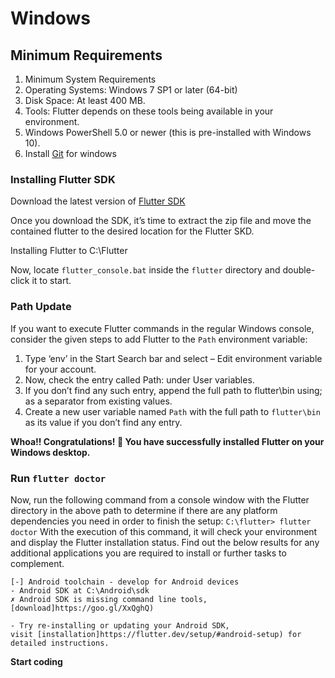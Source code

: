 # Windows
## Minimum Requirements
1. Minimum System Requirements
2. Operating Systems: Windows 7 SP1 or later (64-bit)
3. Disk Space: At least 400 MB.
4. Tools: Flutter depends on these tools being available in your environment.
5. Windows PowerShell 5.0 or newer (this is pre-installed with Windows 10).
6. Install [Git](https://git-scm.com/download/win) for windows
 

### Installing Flutter SDK
Download the latest version of [Flutter SDK ](https://docs.flutter.dev/development/tools/sdk/releases?tab=windows)

Once you download the SDK, it’s time to extract the zip file and move the contained flutter to the desired location for the Flutter SKD.

Installing Flutter to C:\Flutter

Now, locate `flutter_console.bat` inside the `flutter` directory and double-click it to start.

### Path Update
If you want to execute Flutter commands in the regular Windows console, consider the given steps to add Flutter to the `Path` environment variable:
1. Type ‘env’ in the Start Search bar and select – Edit environment variable for your account.
2. Now, check the entry called Path: under User variables.
3. If you don’t find any such entry, append the full path to flutter\bin using; as a separator from existing values.
4. Create a new user variable named `Path` with the full path to `flutter\bin` as its value if you don’t find any entry.

**Whoa!! Congratulations! 🙌 You have successfully installed Flutter on your Windows desktop.**

### Run `flutter doctor`
Now, run the following command from a console window with the Flutter directory in the above path to determine if there are any platform dependencies you need in order to finish the setup:
`C:\flutter> flutter doctor`
With the execution of this command, it will check your environment and display the Flutter installation status. Find out the below results for any additional applications you are required to install or further tasks to complement.

```
[-] Android toolchain - develop for Android devices
- Android SDK at C:\Android\sdk
✗ Android SDK is missing command line tools, [download]https://goo.gl/XxQghQ)

- Try re-installing or updating your Android SDK,
visit [installation]https://flutter.dev/setup/#android-setup) for detailed instructions.
```
**Start coding**
